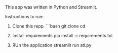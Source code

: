 This app was written in Python and Streamlit. 

Instructions to run:

1. Clone this repp. ```bash
   git clone [<repository-url>](https://github.com/Mahirs7/atl_braves_webapp.git)
   cd <repository-folder>

2. Install requirements
   pip install -r requirements.txt

3. RUn the application
   streamlit run atl.py

